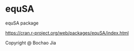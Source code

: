 # equSA
equSA package

https://cran.r-project.org/web/packages/equSA/index.html

Copyright @ Bochao Jia
